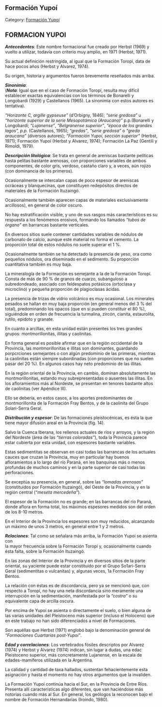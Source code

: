 ## Formación Yupoí

Category: [Formación Yupoí](http://descubrircorrientes.com.ar/2012/index.php/2005-geografia/3-geomorfologia/mapa-litoestratigrafico-de-la-provincia-de-corrientes/suelos-de-corrientes-caracteristicas-y-distribucion/estratigrafia-de-los-suelos-de-corrientes/formacion-yupoi)

## FORMACION YUPOI

_**Antecedentes**_: Este nombre formacional fue creado por Herbst (1969) y vuelto a utilizar, todavía con criterio muy amplio, en 1971 (Herbst, 1971).

Su actual definición restringida, al igual que la Formación Toropí, data de hace pocos años (Herbst y Alvarez, 1974).

Su origen, historia y argumentos fueron brevemente reseñados más arriba.

_**Sinonimia**_:  
(_**Nota**_: Igual que en el caso de Formación Toropí, resulta muy difícil establecer exactas equivalencias con los términos de Bonarelli y Longobardi (1929) y Castellanos (1965). La sinonimia con estos autores es tentativa).

_“Horizonte C, argille gypseuse”_ (d’Orbigny, 1846); _“serie gredosa”_ u _“horizonte superior de la serie Mesopotámica (Araucano)”_ p.p.(Bonarelli y Longobardi; _“Lujanense”_, _“Belgranense superior”_, _“época de los grandes lagos”, p.p._ (Castellanos, 1965); _“gredas”_, _“serie gredosa”_ o _“greda araucana”_ (diversos autores); _“Formación Yupoí, sección superior”_ (Herbst, 1971); Formación Yupoí (Herbst y Alvarez, 1974); Formación La Paz (Gentili y Rimoldi, 1979).

_**Descripción litológica**_: Se trata en general de areniscas bastante pelíticas hasta pelitas bastante arenosas, con proporciones variables de ambos componentes, de color gris, verdoso, castaño claro y, a veces, aún rojizo (con dominancia de los primeros).

Ocasionalmente se intercalan capas de poco espesor de areniscas ocráceas y blanquecinas, que constituyen redepósitos directos de materiales de la Formación Ituzaingó.

Ocasionalmente también aparecen capas de materiales exclusivamente arcillosos), en general de color oscuro.

No hay estratificación visible, y uno de sus rasgos más característicos es su respuesta a los fenómenos erosivos, formando los llamados _“tubos de órgano”_ en barrancas bastante verticales.

En diversos sitios suele contener cantidades variables de nódulos de carbonato de calcio, aunque este material no forma el cemento. La proporción total de estos nódulos no suele superar el 1 %.

Ocasionalmente también se ha detectado la presencia de yeso, ora como pequeños nódulos, ora diseminado en el sedimento. Su proporción cuantitativa también es muy baja.

La mineralogía de la Formación es semejante a la de la Formación Toropí. Consta de más de 90 % de granos de cuarzo, subanguloso a subredondeado, asociado con feldespatos potásicos (ortoclasa y microclino) y pequeña proporción de plagioclasas ácidas.

La presencia de trizas de vidrio volcánico es muy ocasional. Los minerales pesados se hallan en muy baja proporción (en general menos del 3 % del total), predominando los opacos (que en sí pueden constituir el 80 %), siguiéndole en orden de frecuencia la turmalina, zircón, cianita, estaurolita, rutilo, epidoto y granate.

En cuanto a arcillas, en esta unidad están presentes los tres grandes grupos: montmorillonitas, illitas y caolinitas.

En forma general es posible afirmar que en la región occidental de la Provincia, las montmorillonitas e illitas son dominantes, guardando porpcrciones semejantes o con algún predominio de las primeras, mientras la caolinitas están siempre subordinadas (con proporciones que no suelen pasar del 20 %). En algunos casos hay neto predominio de las illitas.

En la región oriental de la Provincia, en cambio, dominan absolutamente las montmorillonitas, estando muy subrepresentadas o ausentes las illitas. En los afloramientos más al Nordeste, se presentan en tenores bastante altos de caolinitas (ver Apéndice III).

Ello se debería, en estos casos, a los aportes predominantes de montmorillonita de la Formación Fray Bentos, y de la caolinita del Grupo Solari-Serra Geral.

_**Distribución y espesor**_: De las formaciones pleistocénicas, es ésta la que tiene mayor difusión areal en la Provincia (fig. 14).

Salvo la Cuenca Iberana, los rellenos actuales de ríos y arroyos, y la región del Nordeste (área de las _“tierras coloradas”_), toda la Provincia parece estar cubierta por esta unidad, con espesores bastante variables.

Estas sedimentitas se observan en casi todas las barrancas de los actuales cauces que cruzan la Provincia, muy en particular hay buenos afloramientos a lo largo del río Paraná, en les banquinas más o menos profundas de muchos caminos y en la parte superior de casi todas las perforaciones.

Se exceptúa su presencia, en general, sobre las _“lomadas arenosas”_ (constituidos por Formación Ituzaingó), del Oeste de la Provincia, y en la región central (_“meseta mercedeña”_).

El espesor de la Formación no es grande; en las barrancas del río Paraná, donde aflora en forma total, los máximos espesores medidos son del orden de los 8-10 metros.

En el Interior de la Provincia los espesores son muy reducidos, alcanzando un máximo de unos 3 metros, en general entre 1 y 2 metros.

_**Relaciones**_: Tal como se señalara más arriba, la Formación Yupoí se asienta con  
la mayor frecuencia sobre la Formación Toropí y, ocasionalmente cuando ésta falta, sobre la Formación Ituzaingó.

En las zonas del Interior de la Provincia y en diversos sitios de la parte oriental, su yaciente puede estar constituido por el Grupo So1ari-Serra Geral (sedimentitas o vulcanitas) y, algunas veces, 1a Formación Fray Bentos.

La relación con éstas es de discordancia, pero ya se mencionó que, con respecto a Toropí, no hay una neta discordancia sino meramente una interrupción en la sedimentación, manifestada por la _“costra”_ o su equivalente capa de arcilla oscura.

Por encima de Yupoí se asienta o directamente el suelo, o bien alguna de las varias unidades del Pleistoceno más superior (incluso el Holoceno) que en este trabajo no han sido diferenciados a nivel de Formaciones.

Son aquéllas que Herbst (1971) englobó bajo la denominación general de _“Formaciones Cuartarias post-Yupoí”_.

_**Edad y correlaciones**_: Los vertebrados fósiles descriptos por Alvarez (1974) y Herbst y Alvarez (1974) indican, sin lugar a dudas, una edac Pleistoceno superior, más concretamente Lujanense, en la escala de edades-mamíferos utilizada en la Argentina.

La calidad y cantidad de taxa hallados, sustentan fehacientemente esta asignación y hasta el momento no hay otros argumentos que la invaliden.

La Formación Yupoí continúa hacia el Sur, en la Provincia de Entre Ríos. Presenta allí características algo diferentes, que van haciéndose más notorias cuando más al Sur. En general, los geólogos la reconocen bajo el nombre de Formación Hernandarias (Iroindo, 1980).